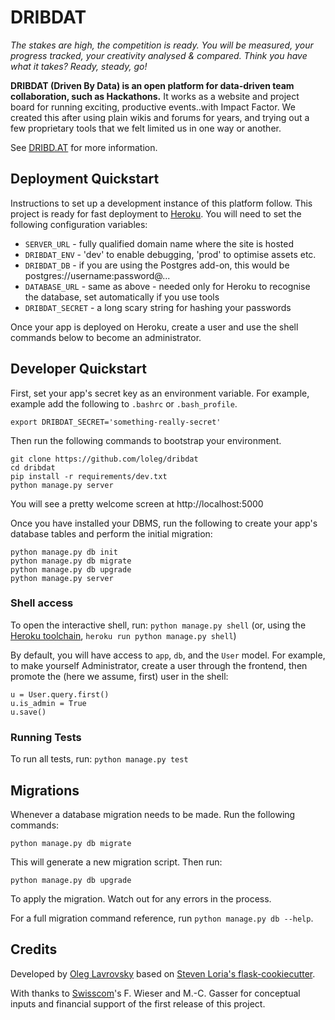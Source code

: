 # DRIBDAT

*The stakes are high, the competition is ready. You will be measured, your progress tracked, your creativity analysed & compared. Think you have what it takes? Ready, steady, go!*

**DRIBDAT (Driven By Data) is an open platform for data-driven team collaboration, such as Hackathons.** It works as a website and project board for running exciting, productive events..with Impact Factor. We created this after using plain wikis and forums for years, and trying out a few proprietary tools that we felt limited us in one way or another.

See [DRIBD.AT](http://dribd.at) for more information.

## Deployment Quickstart

Instructions to set up a development instance of this platform follow. This project is ready for fast deployment to [Heroku](http://heroku.com). You will need to set the following configuration variables:

* `SERVER_URL` - fully qualified domain name where the site is hosted
* `DRIBDAT_ENV` - 'dev' to enable debugging, 'prod' to optimise assets etc.
* `DRIBDAT_DB` - if you are using the Postgres add-on, this would be postgres://username:password@...
* `DATABASE_URL` - same as above - needed only for Heroku to recognise the database, set automatically if you use tools
* `DRIBDAT_SECRET` - a long scary string for hashing your passwords

Once your app is deployed on Heroku, create a user and use the shell commands below to become an administrator.

## Developer Quickstart

First, set your app's secret key as an environment variable. For example, example add the following to `.bashrc` or `.bash_profile`.

```
export DRIBDAT_SECRET='something-really-secret'
```

Then run the following commands to bootstrap your environment.

```
git clone https://github.com/loleg/dribdat
cd dribdat
pip install -r requirements/dev.txt
python manage.py server
```

You will see a pretty welcome screen at http://localhost:5000

Once you have installed your DBMS, run the following to create your app's database tables and perform the initial migration:

```
python manage.py db init
python manage.py db migrate
python manage.py db upgrade
python manage.py server
```

### Shell access

To open the interactive shell, run: `python manage.py shell` (or, using the [Heroku toolchain](https://devcenter.heroku.com/categories/command-line), `heroku run python manage.py shell`)

By default, you will have access to `app`, `db`, and the `User` model. For example, to make yourself Administrator, create a user through the frontend, then promote the (here we assume, first) user in the shell:

```
u = User.query.first()
u.is_admin = True
u.save()
```

### Running Tests

To run all tests, run: `python manage.py test`

## Migrations

Whenever a database migration needs to be made. Run the following commands:

```
python manage.py db migrate
```

This will generate a new migration script. Then run:

```
python manage.py db upgrade
```

To apply the migration. Watch out for any errors in the process.

For a full migration command reference, run `python manage.py db --help`.

## Credits

Developed by [Oleg Lavrovsky](http://github.com/loleg) based on [Steven Loria's flask-cookiecutter](https://github.com/sloria/cookiecutter-flask).

With thanks to [Swisscom](http://swisscom.com)'s F. Wieser and M.-C. Gasser for conceptual inputs and financial support of the first release of this project.
